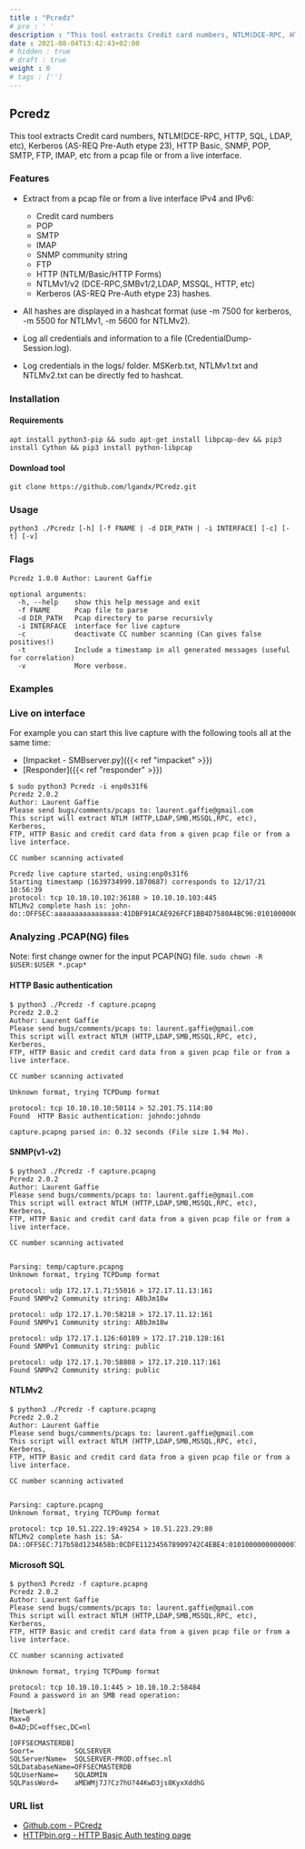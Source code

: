 ```yaml
---
title : "Pcredz"
# pre : ' '
description : "This tool extracts Credit card numbers, NTLM(DCE-RPC, HTTP, SQL, LDAP, etc), Kerberos (AS-REQ Pre-Auth etype 23), HTTP Basic, SNMP, POP, SMTP, FTP, IMAP, etc from a pcap file or from a live interface."
date : 2021-08-04T13:42:43+02:00
# hidden : true
# draft : true
weight : 0
# tags : ['']
---
```


## Pcredz

This tool extracts Credit card numbers, NTLM(DCE-RPC, HTTP, SQL, LDAP, etc), Kerberos (AS-REQ Pre-Auth etype 23), HTTP Basic, SNMP, POP, SMTP, FTP, IMAP, etc from a pcap file or from a live interface.

### Features

* Extract from a pcap file or from a live interface IPv4 and IPv6:
  * Credit card numbers
  * POP
  * SMTP
  * IMAP
  * SNMP community string
  * FTP
  * HTTP (NTLM/Basic/HTTP Forms)
  * NTLMv1/v2 (DCE-RPC,SMBv1/2,LDAP, MSSQL, HTTP, etc)
  * Kerberos (AS-REQ Pre-Auth etype 23) hashes.

* All hashes are displayed in a hashcat format (use -m 7500 for kerberos, -m 5500 for NTLMv1, -m 5600 for NTLMv2).

* Log all credentials and information to a file (CredentialDump-Session.log).

* Log credentials in the logs/ folder. MSKerb.txt, NTLMv1.txt and NTLMv2.txt can be directly fed to hashcat.

### Installation

#### Requirements

```plain
apt install python3-pip && sudo apt-get install libpcap-dev && pip3 install Cython && pip3 install python-libpcap
```

#### Download tool

```plain
git clone https://github.com/lgandx/PCredz.git
```

### Usage

```plain
python3 ./Pcredz [-h] [-f FNAME | -d DIR_PATH | -i INTERFACE] [-c] [-t] [-v]
```

### Flags

```plain
Pcredz 1.0.0 Author: Laurent Gaffie

optional arguments:
  -h, --help    show this help message and exit
  -f FNAME      Pcap file to parse
  -d DIR_PATH   Pcap directory to parse recursivly
  -i INTERFACE  interface for live capture
  -c            deactivate CC number scanning (Can gives false positives!)
  -t            Include a timestamp in all generated messages (useful for correlation)
  -v            More verbose.
```

### Examples

### Live on interface

For example you can start this live capture with the following tools all at the same time:

* [Impacket - SMBserver.py]({{< ref "impacket" >}})
* [Responder]({{< ref "responder" >}})

```plain
$ sudo python3 Pcredz -i enp0s31f6
Pcredz 2.0.2
Author: Laurent Gaffie
Please send bugs/comments/pcaps to: laurent.gaffie@gmail.com
This script will extract NTLM (HTTP,LDAP,SMB,MSSQL,RPC, etc), Kerberos,
FTP, HTTP Basic and credit card data from a given pcap file or from a live interface.

CC number scanning activated

Pcredz live capture started, using:enp0s31f6
Starting timestamp (1639734999.1870687) corresponds to 12/17/21 10:56:39
protocol: tcp 10.10.10.102:36188 > 10.10.10.103:445
NTLMv2 complete hash is: john-do::OFFSEC:aaaaaaaaaaaaaaaa:41DBF91ACAE926FCF1BB4D7580A4BC96:0101000000000000[...SNIP...]
```

### Analyzing .PCAP(NG) files

Note: first change owner for the input PCAP(NG) file. `sudo chown -R $USER:$USER *.pcap*`

#### HTTP Basic authentication

```plain
$ python3 ./Pcredz -f capture.pcapng
Pcredz 2.0.2
Author: Laurent Gaffie
Please send bugs/comments/pcaps to: laurent.gaffie@gmail.com
This script will extract NTLM (HTTP,LDAP,SMB,MSSQL,RPC, etc), Kerberos,
FTP, HTTP Basic and credit card data from a given pcap file or from a live interface.

CC number scanning activated

Unknown format, trying TCPDump format

protocol: tcp 10.10.10.10:50114 > 52.201.75.114:80
Found  HTTP Basic authentication: johndo:johndo

capture.pcapng parsed in: 0.32 seconds (File size 1.94 Mo).
```

#### SNMP(v1-v2)

```plain
$ python3 ./Pcredz -f capture.pcapng
Pcredz 2.0.2
Author: Laurent Gaffie
Please send bugs/comments/pcaps to: laurent.gaffie@gmail.com
This script will extract NTLM (HTTP,LDAP,SMB,MSSQL,RPC, etc), Kerberos,
FTP, HTTP Basic and credit card data from a given pcap file or from a live interface.

CC number scanning activated


Parsing: temp/capture.pcapng
Unknown format, trying TCPDump format

protocol: udp 172.17.1.71:55016 > 172.17.11.13:161
Found SNMPv2 Community string: ABbJm18w

protocol: udp 172.17.1.70:58218 > 172.17.11.12:161
Found SNMPv1 Community string: ABbJm18w

protocol: udp 172.17.1.126:60189 > 172.17.210.128:161
Found SNMPv1 Community string: public

protocol: udp 172.17.1.70:58808 > 172.17.210.117:161
Found SNMPv2 Community string: public
```

#### NTLMv2

```plain
$ python3 ./Pcredz -f capture.pcapng
Pcredz 2.0.2
Author: Laurent Gaffie
Please send bugs/comments/pcaps to: laurent.gaffie@gmail.com
This script will extract NTLM (HTTP,LDAP,SMB,MSSQL,RPC, etc), Kerberos,
FTP, HTTP Basic and credit card data from a given pcap file or from a live interface.

CC number scanning activated


Parsing: capture.pcapng
Unknown format, trying TCPDump format

protocol: tcp 10.51.222.19:49254 > 10.51.223.29:80
NTLMv2 complete hash is: SA-DA::OFFSEC:717b58d1234658b:0CDFE112345678909742C4EBE4:01010000000000007E9CBA2A3E0FD7017720946CFDAC6FB7000000000200060053004D0042000100160053004D0042002D0054004F004F004C004B00490054000400120073006D0062002E006C006F00630061006C000300280073006500720076006500720032003000300033002E007610064000000000000000000
```

#### Microsoft SQL

```plain
$ python3 Pcredz -f capture.pcapng                         
Pcredz 2.0.2
Author: Laurent Gaffie
Please send bugs/comments/pcaps to: laurent.gaffie@gmail.com
This script will extract NTLM (HTTP,LDAP,SMB,MSSQL,RPC, etc), Kerberos,
FTP, HTTP Basic and credit card data from a given pcap file or from a live interface.

CC number scanning activated

Unknown format, trying TCPDump format

protocol: tcp 10.10.10.1:445 > 10.10.10.2:58484
Found a password in an SMB read operation:

[Netwerk]
Max=0
0=AD;DC=offsec,DC=nl

[OFFSECMASTERDB]
Soort=          SQLSERVER
SQLServerName=  SQLSERVER-PROD.offsec.nl
SQLDatabaseName=OFFSECMASTERDB
SQLUserName=    SQLADMIN
SQLPassWord=    aMEWMj7J?Cz7hU?44KwD3js8KyxXddhG
```

### URL list

* [Github.com - PCredz](https://github.com/lgandx/PCredz)
* [HTTPbin.org - HTTP Basic Auth testing page](http://httpbin.org/basic-auth/user/passwd)
